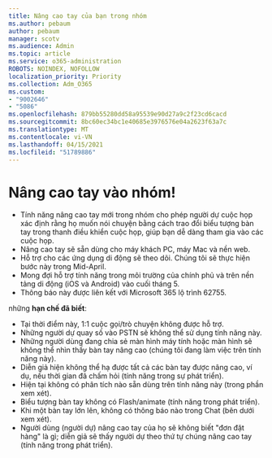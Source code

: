 ```yaml
---
title: Nâng cao tay của bạn trong nhóm
ms.author: pebaum
author: pebaum
manager: scotv
ms.audience: Admin
ms.topic: article
ms.service: o365-administration
ROBOTS: NOINDEX, NOFOLLOW
localization_priority: Priority
ms.collection: Adm_O365
ms.custom:
- "9002646"
- "5086"
ms.openlocfilehash: 879bb55280dd58a95539e90d27a9c2f23cd6cacd
ms.sourcegitcommit: 8bc60ec34bc1e40685e3976576e04a2623f63a7c
ms.translationtype: MT
ms.contentlocale: vi-VN
ms.lasthandoff: 04/15/2021
ms.locfileid: "51789886"
---
```

# <a name="raise-your-hand-in-teams"></a>Nâng cao tay vào nhóm!

- Tính năng nâng cao tay mới trong nhóm cho phép người dự cuộc họp xác định rằng họ muốn nói chuyện bằng cách trao đổi biểu tượng bàn tay trong thanh điều khiển cuộc họp, giúp bạn dễ dàng tham gia vào các cuộc họp.
- Nâng cao tay sẽ sẵn dùng cho máy khách PC, máy Mac và nền web.
- Hỗ trợ cho các ứng dụng di động sẽ theo dõi. Chúng tôi sẽ thực hiện bước này trong Mid-April.
- Mong đợi hỗ trợ tính năng trong môi trường của chính phủ và trên nền tảng di động (iOS và Android) vào cuối tháng 5.
- Thông báo này được liên kết với Microsoft 365 lộ trình 62755.

những **hạn chế đã biết**:

- Tại thời điểm này, 1:1 cuộc gọi/trò chuyện không được hỗ trợ.
- Những người dự quay số vào PSTN sẽ không thể sử dụng tính năng này.
- Những người dùng đang chia sẻ màn hình máy tính hoặc màn hình sẽ không thể nhìn thấy bàn tay nâng cao (chúng tôi đang làm việc trên tính năng này).
- Diễn giả hiện không thể hạ được tất cả các bàn tay được nâng cao, ví dụ, nếu thời gian đã chấm hỏi (tính năng trong sự phát triển).
- Hiện tại không có phân tích nào sẵn dùng trên tính năng này (trong phần xem xét).
- Biểu tượng bàn tay không có Flash/animate (tính năng trong phát triển).
- Khi một bàn tay lớn lên, không có thông báo nào trong Chat (bên dưới xem xét).
- Người dùng (người dự) nâng cao tay của họ sẽ không biết "đơn đặt hàng" là gì; diễn giả sẽ thấy người dự theo thứ tự chúng nâng cao tay (tính năng trong phát triển).
